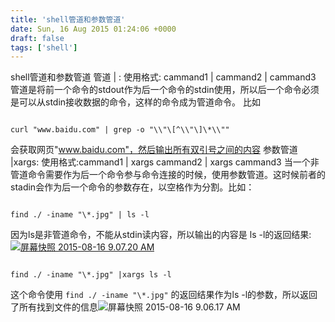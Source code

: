 ```yaml
---
title: 'shell管道和参数管道'
date: Sun, 16 Aug 2015 01:24:06 +0000
draft: false
tags: ['shell']
---
```


shell管道和参数管道 管道 | : 使用格式: cammand1 | cammand2 | cammand3 管道是将前一个命令的stdout作为后一个命令的stdin使用，所以后一个命令必须是可以从stdin接收数据的命令，这样的命令成为管道命令。 比如

```

curl "www.baidu.com" | grep -o "\\"\[^\\"\]\*\\""

```

会获取网页"www.baidu.com"，然后输出所有双引号之间的内容 参数管道 |xargs: 使用格式:cammand1 | xargs cammand2 | xargs cammand3 当一个非管道命令需要作为后一个命令参与命令连接的时候，使用参数管道。这时候前者的stadin会作为后一个命令的参数存在，以空格作为分割。比如：

```

find ./ -iname "\*.jpg" | ls -l

```

因为ls是非管道命令，不能从stdin读内容，所以输出的内容是 ls -l的返回结果: [![屏幕快照 2015-08-16 9.07.20 AM](http://www.karsa.info/blog/wp-content/uploads/2015/08/屏幕快照-2015-08-16-9.07.20-AM-300x157.png)](http://www.karsa.info/blog/wp-content/uploads/2015/08/屏幕快照-2015-08-16-9.07.20-AM.png)

```

find ./ -iname "\*.jpg" |xargs ls -l

```

这个命令使用 `find ./ -iname "\*.jpg"` 的返回结果作为ls -l的参数，所以返回了所有找到文件的信息![屏幕快照 2015-08-16 9.06.17 AM](http://www.karsa.info/blog/wp-content/uploads/2015/08/屏幕快照-2015-08-16-9.06.17-AM-300x168.png)

